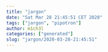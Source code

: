 ```yaml
---
title: "jargon"
date: "Sat Mar 28 21:45:51 CET 2020"
tags: ["jargon", "pipotron"]
author: m1ch3l
categories: ["generated"]
slug: "jargon/2020-03-28-21:45:51"
---
```



